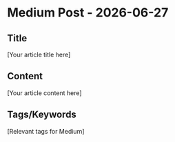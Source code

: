 # Medium Post - 2026-06-27

## Title
[Your article title here]

## Content
[Your article content here]

## Tags/Keywords
[Relevant tags for Medium]
